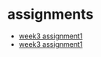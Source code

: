 # assignments

* [week3 assignment1](https://janekee.github.io/htmlcreate/architect.html)
* [week3 assignment1](https://janekee.github.io/assignment2/index.html)
